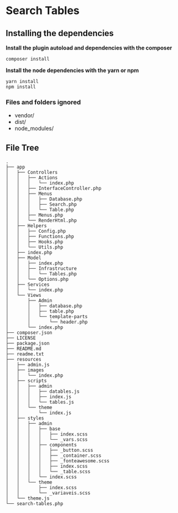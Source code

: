 # Search Tables

## Installing the dependencies
**Install the plugin autoload and dependencies with the composer**
``` 
composer install
```

**Install the node dependencies with the yarn or npm**
``` 
yarn install
npm install
```


### Files and folders ignored
- vendor/
- dist/
- node_modules/

## File Tree
```
.
├── app
│   ├── Controllers
│   │   ├── Actions
│   │   │   └── index.php
│   │   ├── InterfaceController.php
│   │   ├── Menus
│   │   │   ├── Database.php
│   │   │   ├── Search.php
│   │   │   └── Table.php
│   │   ├── Menus.php
│   │   └── RenderHtml.php
│   ├── Helpers
│   │   ├── Config.php
│   │   ├── Functions.php
│   │   ├── Hooks.php
│   │   └── Utils.php
│   ├── index.php
│   ├── Model
│   │   ├── index.php
│   │   ├── Infrastructure
│   │   │   └── Tables.php
│   │   └── Options.php
│   ├── Services
│   │   └── index.php
│   └── Views
│       ├── Admin
│       │   ├── database.php
│       │   ├── table.php
│       │   └── template-parts
│       │       └── header.php
│       └── index.php
├── composer.json
├── LICENSE
├── package.json
├── README.md
├── readme.txt
├── resources
│   ├── admin.js
│   ├── images
│   │   └── index.php
│   ├── scripts
│   │   ├── admin
│   │   │   ├── datables.js
│   │   │   ├── index.js
│   │   │   └── tables.js
│   │   └── theme
│   │       └── index.js
│   ├── styles
│   │   ├── admin
│   │   │   ├── base
│   │   │   │   ├── index.scss
│   │   │   │   └── _vars.scss
│   │   │   ├── components
│   │   │   │   ├── _button.scss
│   │   │   │   ├── _container.scss
│   │   │   │   ├── _fonteawesome.scss
│   │   │   │   ├── index.scss
│   │   │   │   └── _table.scss
│   │   │   └── index.scss
│   │   └── theme
│   │       ├── index.scss
│   │       └── _variaveis.scss
│   └── theme.js
└── search-tables.php

```
